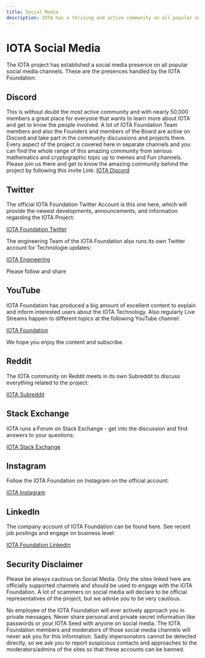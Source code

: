 ```yaml
---
title: Social Media
description: IOTA has a thriving and active community on all popular social media applications. Find the IOTA Foundation and the community here.
---
```



# IOTA Social Media

The IOTA project has established a social media presence on all popular social media channels. These are the presences handled by the IOTA Foundation:

## Discord

This is without doubt the most active community and with nearly 50,000 members a great place for everyone that wants to learn more about IOTA and get to know the people involved. A lot of IOTA Foundation Team members and also the Founders and members of the Board are active on Discord and take part in the community discussions and projects there. Every aspect of the project is covered here in separate channels and you can find the whole range of this amazing community from serious mathematics and cryptographic topic up to memes and Fun channels. 
Please join us there and get to know the amazing community behind the project by following this invite Link:
[IOTA Discord](https://discord.iota.org)
 

## Twitter

The official IOTA Foundation Twitter Account is this one here, which will provide the newest developments, announcements, and information regarding the IOTA Project:

[IOTA Foundation Twitter](https://twitter.com/iota)

The engineering Team of the IOTA Foundation also runs its own Twitter account for Technologie updates:

[IOTA Engineering](https://twitter.com/iota_dev)


Please follow and share

## YouTube

IOTA Foundation has produced a big amount of excellent content to explain and inform interested users about the IOTA Technology. Also regularly Live Streams happen to different topics at the following YouTube channel:

[IOTA Foundation](https://www.youtube.com/c/iotafoundation)

We hope you enjoy the content and subscribe.

## Reddit

The IOTA community on Reddit meets in its own Subreddit to discuss everything related to the project:

[IOTA Subreddit](https://www.reddit.com/r/Iota/)

## Stack Exchange

IOTA runs a Forum on Stack Exchange - get into the discussion and find answers to your questions:

[IOTA Stack Exchange](https://iota.stackexchange.com/)


## Instagram

Follow the IOTA Foundation on Instagram on the official account:

[IOTA Instagram](https://www.instagram.com/iotafoundation)

## LinkedIn

The company account of IOTA Foundation can be found here. See recent job postings and engage on business level:

[IOTA Foundation Linkedin](https://www.linkedin.com/company/iotafoundation/)


## Security Disclaimer

Please be always cautious on Social Media. Only the sites linked here are officially supported channels and  should be used to engage with the IOTA Foundation. A lot of scammers on social media will declare to be official representatives of the project, but we advise you to be very cautious. 

No employee of the IOTA Foundation will ever actively approach you in private messages. Never share personal and private secret information like passwords or your IOTA Seed with anyone on social media. The IOTA Foundation members and moderators of those social media channels will never ask you for this information. Sadly impersonators cannot be detected directly, so we ask you to report suspicious contacts and approaches to the moderators/admins of the sites so that these accounts can be banned.
